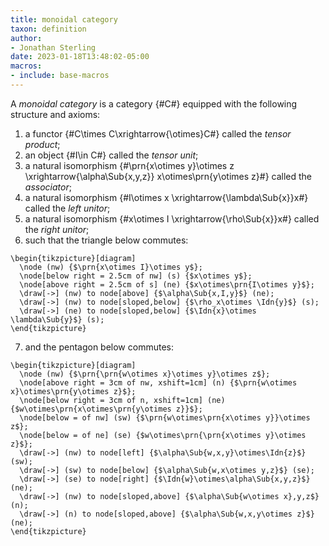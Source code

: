 ```yaml
---
title: monoidal category
taxon: definition
author:
- Jonathan Sterling
date: 2023-01-18T13:48:02-05:00
macros: 
- include: base-macros
---
```


A *monoidal category* is a category {#C#} equipped with the following structure and axioms:

1. a functor {#C\times C\xrightarrow{\otimes}C#} called the *tensor product*;
2. an object {#I\in C#} called the *tensor unit*;
3. a natural isomorphism {#\prn{x\otimes y}\otimes z \xrightarrow{\alpha\Sub{x,y,z}} x\otimes\prn{y\otimes z}#} called the *associator*;
4. a natural isomorphism {#I\otimes x \xrightarrow{\lambda\Sub{x}}x#} called the *left unitor*;
5. a natural isomorphism {#x\otimes I \xrightarrow{\rho\Sub{x}}x#} called the *right unitor*;
6. such that the triangle below commutes:
  ```render-latex
  \begin{tikzpicture}[diagram]
    \node (nw) {$\prn{x\otimes I}\otimes y$};
    \node[below right = 2.5cm of nw] (s) {$x\otimes y$};
    \node[above right = 2.5cm of s] (ne) {$x\otimes\prn{I\otimes y}$};
    \draw[->] (nw) to node[above] {$\alpha\Sub{x,I,y}$} (ne);
    \draw[->] (nw) to node[sloped,below] {$\rho_x\otimes \Idn{y}$} (s);
    \draw[->] (ne) to node[sloped,below] {$\Idn{x}\otimes \lambda\Sub{y}$} (s);
  \end{tikzpicture}
  ```
7. and the pentagon below commutes:
  ```render-latex
  \begin{tikzpicture}[diagram]
    \node (nw) {$\prn{\prn{w\otimes x}\otimes y}\otimes z$};
    \node[above right = 3cm of nw, xshift=1cm] (n) {$\prn{w\otimes x}\otimes\prn{y\otimes z}$};
    \node[below right = 3cm of n, xshift=1cm] (ne) {$w\otimes\prn{x\otimes\prn{y\otimes z}}$};
    \node[below = of nw] (sw) {$\prn{w\otimes\prn{x\otimes y}}\otimes z$};
    \node[below = of ne] (se) {$w\otimes\prn{\prn{x\otimes y}\otimes z}$};
    \draw[->] (nw) to node[left] {$\alpha\Sub{w,x,y}\otimes\Idn{z}$} (sw);
    \draw[->] (sw) to node[below] {$\alpha\Sub{w,x\otimes y,z}$} (se);
    \draw[->] (se) to node[right] {$\Idn{w}\otimes\alpha\Sub{x,y,z}$} (ne);
    \draw[->] (nw) to node[sloped,above] {$\alpha\Sub{w\otimes x},y,z$} (n);
    \draw[->] (n) to node[sloped,above] {$\alpha\Sub{w,x,y\otimes z}$} (ne);
  \end{tikzpicture}
  ```
